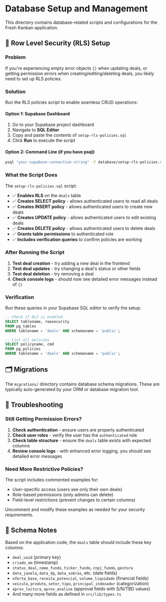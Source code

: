 # Database Setup and Management

This directory contains database-related scripts and configurations for the Fresh Kanban application.

## 🔐 Row Level Security (RLS) Setup

### Problem
If you're experiencing empty error objects `{}` when updating deals, or getting permission errors when creating/editing/deleting deals, you likely need to set up RLS policies.

### Solution
Run the RLS policies script to enable seamless CRUD operations:

#### Option 1: Supabase Dashboard
1. Go to your Supabase project dashboard
2. Navigate to **SQL Editor**
3. Copy and paste the contents of `setup-rls-policies.sql`
4. Click **Run** to execute the script

#### Option 2: Command Line (if you have psql)
```bash
psql "your-supabase-connection-string" -f database/setup-rls-policies.sql
```

### What the Script Does

The `setup-rls-policies.sql` script:

- ✅ **Enables RLS** on the `deals` table
- ✅ **Creates SELECT policy** - allows authenticated users to read all deals
- ✅ **Creates INSERT policy** - allows authenticated users to create new deals  
- ✅ **Creates UPDATE policy** - allows authenticated users to edit existing deals
- ✅ **Creates DELETE policy** - allows authenticated users to delete deals
- ✅ **Grants table permissions** to authenticated role
- ✅ **Includes verification queries** to confirm policies are working

### After Running the Script

1. **Test deal creation** - try adding a new deal in the frontend
2. **Test deal updates** - try changing a deal's status or other fields
3. **Test deal deletion** - try removing a deal
4. **Check console logs** - should now see detailed error messages instead of `{}`

### Verification

Run these queries in your Supabase SQL editor to verify the setup:

```sql
-- Check if RLS is enabled
SELECT tablename, rowsecurity 
FROM pg_tables 
WHERE tablename = 'deals' AND schemaname = 'public';

-- List all policies
SELECT policyname, cmd 
FROM pg_policies 
WHERE tablename = 'deals' AND schemaname = 'public';
```

## 🗂️ Migrations

The `migrations/` directory contains database schema migrations. These are typically auto-generated by your ORM or database migration tool.

## 🚨 Troubleshooting

### Still Getting Permission Errors?

1. **Check authentication** - ensure users are properly authenticated
2. **Check user roles** - verify the user has the `authenticated` role
3. **Check table structure** - ensure the `deals` table exists with expected columns
4. **Review console logs** - with enhanced error logging, you should see detailed error messages

### Need More Restrictive Policies?

The script includes commented examples for:
- User-specific access (users see only their own deals)
- Role-based permissions (only admins can delete)
- Field-level restrictions (prevent changes to certain columns)

Uncomment and modify these examples as needed for your security requirements.

## 📝 Schema Notes

Based on the application code, the `deals` table should include these key columns:
- `deal_uuid` (primary key)
- `criado_em` (timestamp)
- `status_deal`, `nome_fundo`, `ticker_fundo`, `cnpj_fundo`, `gestora`
- `data_janela`, `data_dp`, `data_sobras`, etc. (date fields)
- `oferta_base`, `receita_potencial`, `volume_liquidado` (financial fields)
- `veiculo`, `produto`, `setor`, `tipo`, `principal_indexador` (categorization)
- `aprov_leitura`, `aprov_analise` (approval fields with S/N/TBD values)
- And many more fields as defined in `src/lib/types.ts`